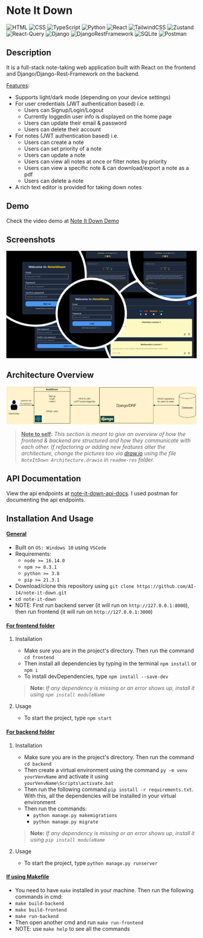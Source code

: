 # Note It Down
![HTML](https://img.shields.io/badge/-HTML-gray?style=flat&logo=html5)
![CSS](https://img.shields.io/badge/-CSS-1fb30e?style=flat&logo=css3)
![TypeScript](https://img.shields.io/badge/-TypeScript-black?style=flat&logo=typescript)
![Python](https://img.shields.io/badge/-Python-black?style=flat&logo=python)
![React](https://img.shields.io/badge/-React-black?style=flat&logo=react)
![TailwindCSS](https://img.shields.io/badge/-TailwindCSS-566be8?style=flat&logo=tailwindcss)
![Zustand](https://img.shields.io/badge/-Zustand-566be8?style=flat&logo=zustand)
![React-Query](https://img.shields.io/badge/-React%20Query-f2cbde?style=flat&logo=reactquery)
![Django](https://img.shields.io/badge/-Django-9ef0b4?style=flat&logo=django&logoColor=darkgreen)
![DjangoRestFramework](https://img.shields.io/badge/-Django%20Rest%20Framework-9ef0b4?style=flat)
![SQLite](https://img.shields.io/badge/-SQLite-white?style=flat&logo=sqlite&logoColor=blue)
![Postman](https://img.shields.io/badge/-Postman-black?style=flat&logo=postman&logoColor=orange)

## Description
It is a full-stack note-taking web application built with React on the frontend and Django/Django-Rest-Framework on the backend.

<ins>Features</ins>:
- Supports light/dark mode (depending on your device settings)
- For user credentials (JWT authentication based) i.e.
  - Users can Signup/Login/Logout
  - Currently loggedin user info is displayed on the home page
  - Users can update their email & password
  - Users can delete their account
- For notes (JWT authentication based) i.e.
  - Users can create a note
  - Users can set priority of a note
  - Users can update a note
  - Users can view all notes at once or filter notes by priority
  - Users can view a specific note & can download/export a note as a pdf
  - Users can delete a note
- A rich text editor is provided for taking down notes

## Demo
Check the video demo at [Note It Down Demo](https://youtu.be/ME37aFqTa20)

## Screenshots
![](readme-res//Screenshots.png)

## Architecture Overview 
![](readme-res//NoteItDown%20Architecture.png)
> **<ins>Note to self</ins>:** _This section is meant to give an overview of how the frontend & backend are structured and how they communicate with each other. If refactoring or adding new features alter the architecture, change the pictures too via [draw.io](https://draw.io/) using the file `NoteItDown Architecture.drawio` in `readme-res` folder._

## API Documentation
View the api endpoints at [note-it-down-api-docs](https://documenter.getpostman.com/view/25138891/2s8Z73xqLn). I used postman for documenting the api endpoints.

## Installation And Usage
#### <ins>**General**</ins>
- Built on `OS: Windows 10` using `VSCode`
- Requirements:
  - `node >= 16.14.0`
  - `npm >= 8.3.1`
  - `python >= 3.8`
  - `pip >= 21.3.1`
- Download/clone this repository using `git clone https://github.com/AI-14/note-it-down.git`
- `cd note-it-down`
- NOTE: First run backend server (it will run on `http://127.0.0.1:8000`), then run frontend (it will run on `http://127.0.0.1:3000`)

#### <ins>**For frontend folder**</ins>
1. Installation  
   - Make sure you are in the project's directory. Then run the command `cd frontend`
   - Then install all dependencies by typing in the terminal `npm install` or `npm i`
   - To install devDependencies, type `npm install --save-dev`
   > **Note:** _If any dependency is missing or an error shows up, install it using `npm install moduleName`_

2. Usage
   - To start the project, type `npm start`

#### <ins>**For backend folder**</ins>
1. Installation
   - Make sure you are in the project's directory. Then run the command `cd backend`
   - Then create a virtual environment using the command `py -m venv yourVenvName` and activate it using `yourVenvName\Scripts\activate.bat`
   - Then run the following command `pip install -r requirements.txt`. With this, all the dependencies will be installed in your virtual environment
   - Then run the commands:
     - `python manage.py makemigrations`
     - `python manage.py migrate`
   > **Note:** _If any dependency is missing or an error shows up, install it using `pip install moduleName`_

2. Usage
   - To start the project, type `python manage.py runserver`

#### <ins>**If using Makefile**</ins>
  - You need to have `make` installed in your machine. Then run the following commands in cmd:
  - `make build-backend`
  - `make build-frontend`
  - `make run-backend`
  - Then open another cmd and run `make run-frontend`
  - NOTE: use `make help` to see all the commands
